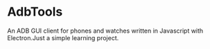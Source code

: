 # AdbTools

An ADB GUI client for phones and watches written in Javascript with Electron.Just a simple learning project.
